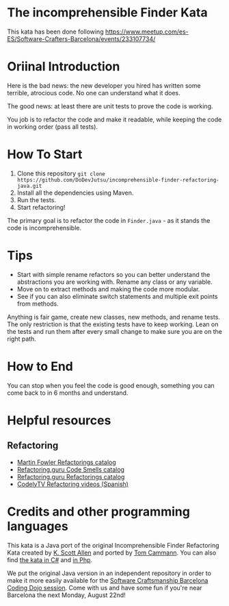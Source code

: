 # The incomprehensible Finder Kata

This kata has been done following https://www.meetup.com/es-ES/Software-Crafters-Barcelona/events/233107734/

# Oriinal Introduction 

Here is the bad news: the new developer you hired has written some terrible, atrocious code. 
No one can understand what it does. 

The good news: at least there are unit tests to prove the code is working. 

You job is to refactor the code and make it readable, while keeping the code in working order (pass all tests). 

# How To Start

1. Clone this repository `git clone https://github.com/DoDevJutsu/incomprehensible-finder-refactoring-java.git`
2. Install all the dependencies using Maven.
3. Run the tests.
4. Start refactoring! 

The primary goal is to refactor the code in `Finder.java` - as it stands the code is incomprehensible. 

# Tips

* Start with simple rename refactors so you can better understand the abstractions you are working with. Rename any class or any variable. 
* Move on to extract methods and making the code more modular.
* See if you can also eliminate switch statements and multiple exit points from methods. 

Anything is fair game, create new classes, new methods, and rename tests. 
The only restriction is that the existing tests have to keep working. 
Lean on the tests and run them after every small change to make sure you are on the right path.

# How to End

You can stop when you feel the code is good enough, something you can come back to in 6 months and understand. 

# Helpful resources

## Refactoring

* [Martin Fowler Refactorings catalog](http://refactoring.com/catalog/)
* [Refactoring.guru Code Smells catalog](https://refactoring.guru/smells/smells)
* [Refactoring.guru Refactorings catalog](https://refactoring.guru/catalog)
* [CodelyTV Refactoring videos (Spanish)](http://codely.tv/tag/refactoring/)

# Credits and other programming languages

This kata is a Java port of the original Incomprehensible Finder Refactoring Kata created by [K. Scott Allen](https://github.com/OdeToCode) and ported by [Tom Cammann](https://github.com/takac). 
You can also find [the kata in C#](https://github.com/DoDevJutsu/incomprehensible-finder-refactoring-c-sharp) and [in Php](https://github.com/CodelyTV/incomprehensible-finder-refactoring-kata).

We put the original Java version in an independent repository in order to make it more easily available for the [Software Craftsmanship Barcelona Coding Dojo session](http://www.meetup.com/Barcelona-Software-Craftsmanship/events/233107734/).
Come with us and have some fun if you're near Barcelona the next Monday, August 22nd!
